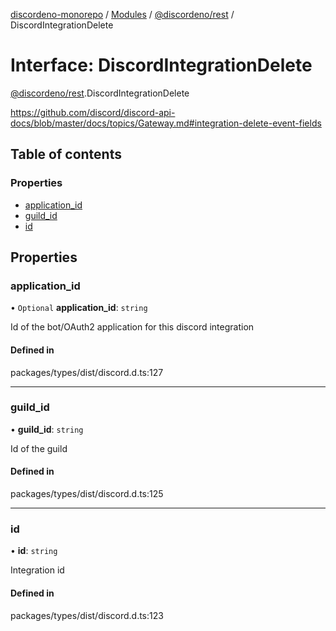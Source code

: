 [discordeno-monorepo](../README.md) / [Modules](../modules.md) / [@discordeno/rest](../modules/discordeno_rest.md) / DiscordIntegrationDelete

# Interface: DiscordIntegrationDelete

[@discordeno/rest](../modules/discordeno_rest.md).DiscordIntegrationDelete

https://github.com/discord/discord-api-docs/blob/master/docs/topics/Gateway.md#integration-delete-event-fields

## Table of contents

### Properties

- [application_id](discordeno_rest.DiscordIntegrationDelete.md#application_id)
- [guild_id](discordeno_rest.DiscordIntegrationDelete.md#guild_id)
- [id](discordeno_rest.DiscordIntegrationDelete.md#id)

## Properties

### application_id

• `Optional` **application_id**: `string`

Id of the bot/OAuth2 application for this discord integration

#### Defined in

packages/types/dist/discord.d.ts:127

---

### guild_id

• **guild_id**: `string`

Id of the guild

#### Defined in

packages/types/dist/discord.d.ts:125

---

### id

• **id**: `string`

Integration id

#### Defined in

packages/types/dist/discord.d.ts:123
